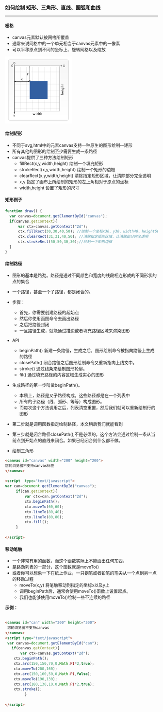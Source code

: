 ### 如何绘制 矩形、三角形、直线、圆弧和曲线

----

####  栅格
- canvas元素默认被网格所覆盖
- 通常来说网格中的一个单元相当于canvas元素中的一像素
- 可以平移原点到不同的坐标上、旋转网格以及缩放

![](img/Canvas1.png)


#### 绘制矩形

- 不同于svg,html中的元素canvas支持一种原生的图形绘制--矩形
- 所有其他的图形的绘制至少需要生成一条路径
- canvas提供了三种方法绘制矩形
  * fillRect(x,y,width,height) 绘制一个填充矩形
  * strokeRect(x,y,width,height) 绘制一个矩形的边框
  * clearRect(x,y,width,height) 清除指定矩形区域，让清除部分完全透明
  * x,y 指定了画布上所绘制的矩形的左上角相对于原点的坐标
  * width,height 设置了矩形的尺寸
  
#### 矩形例子

````js
function draw() {
  var canvas=document.getElementById("canvas");
  if(canvas.getContext){
      var ctx=canvas.getContext("2d");
      ctx.fillRect(30,30,40,50); //绘制一个坐标x30、y30、width40、height50，默认填充黑的矩形
      ctx.clearRect(31,31,40,50); //清除指定矩形区域，让清除部分完全透明
      ctx.strokeRect(50,50,30,30);//绘制一个矩形边框
  }
}

````


#### 绘制路径

- 图形的基本是路劲。路径是通过不同颜色和宽度的线段相连形成的不同形状的点的集合
- 一个路径，甚至一个子路径，都是闭合的。
- 步骤：
   * 首先，你需要创建路径的起始点
   * 然后你使用画图命令去画出路径
   * 之后把路径封闭
   * 一旦路径生成，就能通过描边或者填充路径区域来渲染图形
   
- API 
   * beginPath() 新建一条路径，生成之后，图形绘制命令被指向路径上生成的路径
   * closePath() 闭合路径之后图形绘制命令又重新指向上线文中。
   * stroke() 通过线条来绘制图形轮廓。
   * fil() 通过填充路径的内容区域生成实心的图形
   
- 生成路径的第一步叫做beginPath()。
  * 本质上，路径是又子路径构成，这些路径都是在一个列表中
  * 所有的子路径（线、弧形、等等）构成图形。
  * 而每次这个方法调用之后，列表清空重置，然后我们就可以重新绘制行的图形
  
- 第二步就是调用函数指定绘制路径，本文稍后我们就能看到
- 第三步就是闭合路径closePath(),不是必须的，这个方法会通过绘制一条从当前点到开始点的直线来闭合。如果已经闭合则什么都不做。

- 绘制三角形
````html
<canvas id="canvas" width="200" height="200">
您的浏览器不支持canvas标签
</canvas>

<script  type="text/javascript">
var can=document.getElementById("canvas");
     if(can.getContext){
         var ctx=can.getContext("2d");
         ctx.beginPath();
         ctx.moveTo(60,60);
         ctx.lineTo(80,40);
         ctx.lineTo(80,80);
         ctx.fill();
     }

</script>

````

#### 移动笔触

- 一个非常有用的函数，而这个函数实际上不能画出任何东西，
- 是路劲列表的一部分，这个函数就是moveTo() 
- 或者你可以想象一下在纸上作业，一只钢笔或者铅笔的笔尖从一个点到另一点的移动过程
  * moveTo(x,y) 将笔触移动到指定的坐标x以及y上
  * 调用beginPath后，通常会使用moveTo()函数上设置起点。
  * 我们也能够使用moveTo()绘制一些不连续的路径
  
 **示例：**
 
````html

<canvas id="can" width="300" height="300">
 您的浏览器不支持canvas
</canvas>
<script type="text/javascript">
 var canvas=document.getElementById("can");
   if(canvas.getContext){
       var ctx=canvas.getContext("2d");
    ctx.beginPath();
    ctx.arc(150,150,70,0,Math.PI*2,true);
    ctx.moveTo(200,160);
    ctx.arc(150,160,50,0,Math.PI,false);
    ctx.moveTo(190,130);
    ctx.arc(180,130,10,0,Math.PI*2,true);
    ctx.stroke();
         }

</script>

````
  





